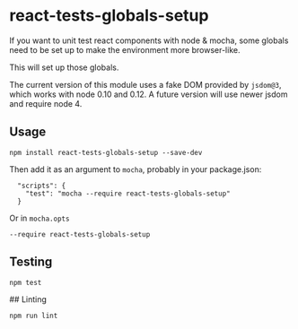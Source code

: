 # react-tests-globals-setup

If you want to unit test react components with node & mocha, some globals need to be set up to make the environment more browser-like.

This will set up those globals.

The current version of this module uses a fake DOM provided by `jsdom@3`, which works with node 0.10 and 0.12. A future version will use newer jsdom and require node 4.

## Usage

```
npm install react-tests-globals-setup --save-dev
```

Then add it as an argument to `mocha`, probably in your package.json:

```
  "scripts": {
    "test": "mocha --require react-tests-globals-setup"
  }
```

Or in `mocha.opts`

```
--require react-tests-globals-setup
```

## Testing

```
npm test
```

## Linting

```
npm run lint
```
